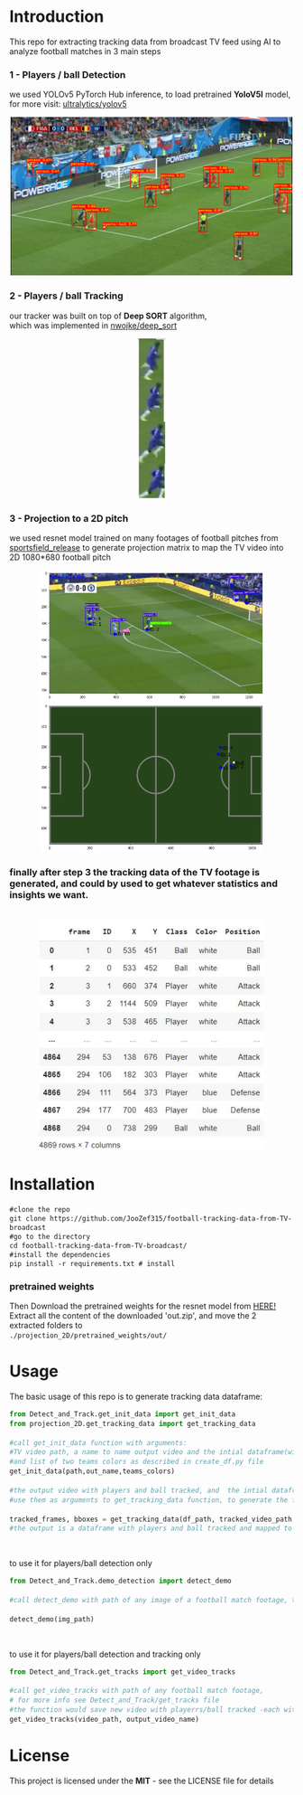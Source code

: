 # Introduction

This repo for extracting tracking data from broadcast TV feed using AI to analyze football matches in 3 main steps

### 1 - Players / ball **Detection**

we used YOLOv5 PyTorch Hub inference, to load pretrained **YoloV5l** model,
<br > for more visit:
[ultralytics/yolov5](https://github.com/ultralytics/yolov5)
<br >

<div align="center">
<img src="./readme/det.png" alt="Detection" width="500"/>
</div>

### 2 - Players / ball **Tracking**

our tracker was built on top of **Deep SORT** algorithm, <br > which was implemented in [nwojke/deep_sort](https://github.com/nwojke/deep_sort)
<br >

<div align="center">
<img src="./readme/tr.JPG" alt="Tracking" width="50"/>
</div>

### 3 - **Projection** to a 2D pitch

we used resnet model trained on many footages of football pitches from [sportsfield_release](https://github.com/vcg-uvic/sportsfield_release) to generate projection matrix to map the TV video into 2D 1080\*680 football pitch
<br >

<div align="center">
<img src="./readme/mp1.png" alt="Projection1" width="400"/>
<img src="./readme/mp2.png" alt="Projection2" width="400"/>
</div>

### finally after step 3 the tracking data of the TV footage is generated, and could by used to get whatever statistics and insights we want.

<br >
<div align="center">
<img src="./readme/df.JPG" alt="df" width="400"/>
</div>

# Installation

    #clone the repo
    git clone https://github.com/JooZef315/football-tracking-data-from-TV-broadcast
    #go to the directory
    cd football-tracking-data-from-TV-broadcast/
    #install the dependencies
    pip install -r requirements.txt # install

### pretrained weights

Then Download the pretrained weights for the resnet model from [HERE!](https://drive.google.com/uc?id=1kgc6wfgdIDsHBhFMAr6YwTWbrigNv_UB&export=download)
<br >
Extract all the content of the downloaded 'out.zip', and move the 2 extracted folders to <br >
`./projection_2D/pretrained_weights/out/`

# Usage

The basic usage of this repo is to generate tracking data dataframe:

```python
from Detect_and_Track.get_init_data import get_init_data
from projection_2D.get_tracking_data import get_tracking_data

#call get_init_data function with arguments:
#TV video path, a name to name output video and the intial dataframe(with unmapped coordinates relative to TV video),
#and list of two teams colors as described in create_df.py file
get_init_data(path,out_name,teams_colors)

#the output video with players and ball tracked, and  the intial dataframe would be saved in Out/
#use them as arguments to get_tracking_data function, to generate the final tracking data dataframe

tracked_frames, bboxes = get_tracking_data(df_path, tracked_video_path, out_name)
#the output is a dataframe with players and ball tracked and mapped to 2D pitch,  which would be saved in "Out/" too.
```

<br >

to use it for players/ball detection only

```python
from Detect_and_Track.demo_detection import detect_demo

#call detect_demo with path of any image of a football match footage, the function would show the image with players and ball detected, and return the coordinates of the bounding boxes

detect_demo(img_path)
```

<br >

to use it for players/ball detection and tracking only

```python
from Detect_and_Track.get_tracks import get_video_tracks

#call get_video_tracks with path of any football match footage,
# for more info see Detect_and_Track/get_tracks file
#the function would save new video with playerrs/ball tracked -each with unique ID-, in Out/ folder with the chosen name
get_video_tracks(video_path, output_video_name)
```

# License

This project is licensed under the **MIT** - see the LICENSE file for details
